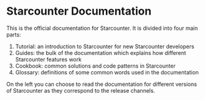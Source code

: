 # Starcounter Documentation

This is the official documentation for Starcounter. It is divided into four main parts:
1. Tutorial: an introduction to Starcounter for new Starcounter developers
2. Guides: the bulk of the documentation which explains how different Starcounter features work
3. Cookbook: common solutions and code patterns in Starcounter
4. Glossary: definitions of some common words used in the documentation

On the left you can choose to read the documentation for different versions of Starcounter as they correspond to the release channels. 
